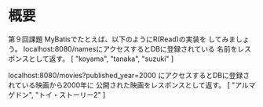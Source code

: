 # 概要
第９回課題
MyBatisでたとえば、以下のようにR(Read)の実装を
してみましょう。
localhost:8080/namesにアクセスするとDBに登録されている
名前をレスポンスとして返す。
[
"koyama",
"tanaka",
"suzuki"
]

localhost:8080/movies?published_year=2000
にアクセスするとDBに登録されている映画から2000年に
公開された映画をレスポンスとして返す。
[
"アルマゲドン",
"トイ・ストーリー2"
]